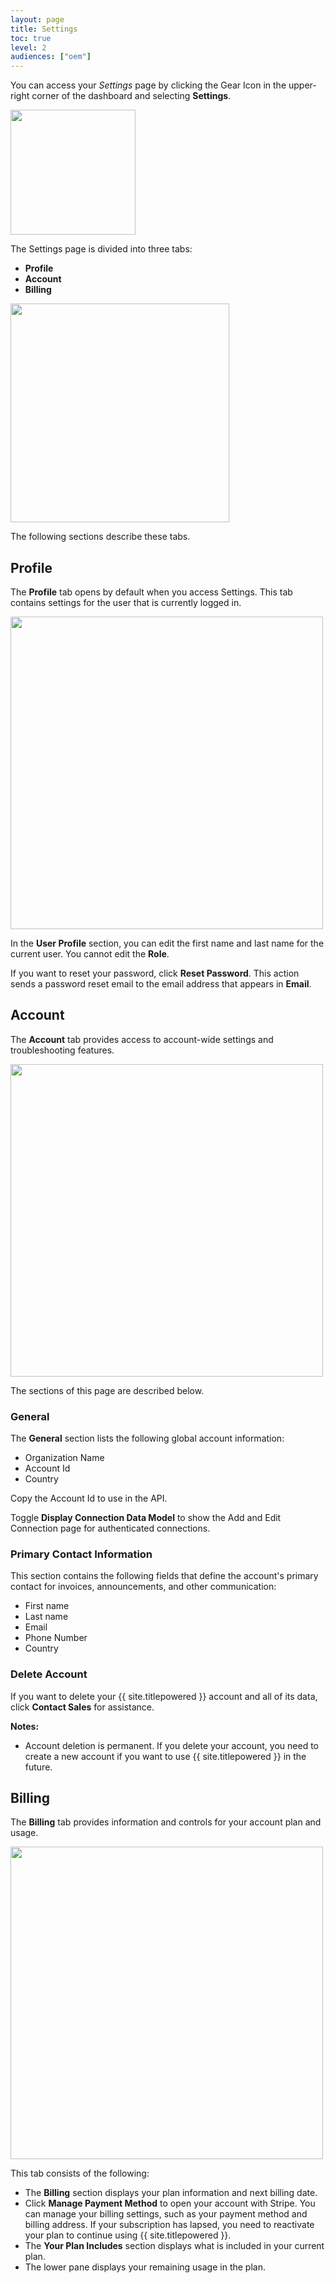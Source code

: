 ```yaml
---
layout: page
title: Settings
toc: true
level: 2
audiences: ["oem"]
---
```


You can access your *Settings* page by clicking the Gear Icon in the upper-right corner of the dashboard and selecting **Settings**. 

<img src="./assets/images/access_settings.png" width="200" />

The Settings page is divided into three tabs:

- **Profile**
- **Account**
- **Billing**

<img src="./assets/images/settings_tabs_embedded.png" width="350" />

The following sections describe these tabs.

## Profile

The **Profile** tab opens by default when you access Settings. This tab contains settings for the user that is currently logged in.

<img src="./assets/images/settings_profile_embedded.png" width="500" />

In the **User Profile** section, you can edit the first name and last name for the current user. You cannot edit the **Role**.

If you want to reset your password, click **Reset Password**. This action sends a password reset email to the email address that appears in **Email**.

## Account

The **Account** tab provides access to account-wide settings and troubleshooting features.

<img src="./assets/images/settings_account_embedded.png" width="500" />

The sections of this page are described below.

### General

The **General** section lists the following global account information:

- Organization Name
- Account Id
- Country

Copy the Account Id to use in the API.

Toggle **Display Connection Data Model** to show the Add and Edit Connection page for authenticated connections. 

### Primary Contact Information

This section contains the following fields that define the account's primary contact for invoices, announcements, and other communication:

- First name
- Last name
- Email
- Phone Number
- Country

### Delete Account

If you want to delete your {{ site.titlepowered }} account and all of its data, click **Contact Sales** for assistance.

**Notes:**
- Account deletion is permanent. If you delete your account, you need to create a new account if you want to use {{ site.titlepowered }} in the future.

## Billing

The **Billing** tab provides information and controls for your account plan and usage.

<img src="./assets/images/settings_billing_embedded.png" width="500" />

This tab consists of the following:

- The **Billing** section displays your plan information and next billing date.
- Click **Manage Payment Method** to open your account with Stripe. You can manage your billing settings, such as your payment method and billing address. If your subscription has lapsed, you need to reactivate your plan to continue using {{ site.titlepowered }}.
- The **Your Plan Includes** section displays what is included in your current plan.
- The lower pane displays your remaining usage in the plan.